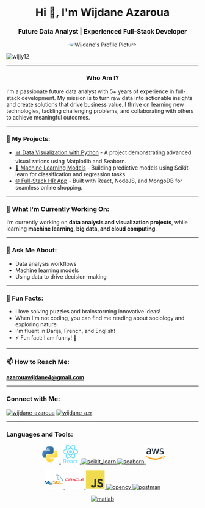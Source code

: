 <h1 align="center">Hi 👋, I'm Wijdane Azaroua</h1>
<h3 align="center">Future Data Analyst | Experienced Full-Stack Developer</h3>

<p align="center">
  <img src="https://miro.medium.com/v2/resize:fit:1200/1*DsIpnvUFCtKFEXCWLx3g5Q.gif" alt="Wijdane's Profile Picture" width="300" height="300" style="border-radius: 50%;">
</p>

<p align="left"> 
  <img src="https://komarev.com/ghpvc/?username=wijjy12&label=Profile%20views&color=0e75b6&style=flat" alt="wijjy12" /> 
</p>

---

<h3 align="center">Who Am I?</h3>
<p align="left">
I'm a passionate future data analyst with 5+ years of experience in full-stack development. My mission is to turn raw data into actionable insights and create solutions that drive business value. I thrive on learning new technologies, tackling challenging problems, and collaborating with others to achieve meaningful outcomes.
</p>

---

<h3 align="left">🚀 My Projects:</h3>
<ul>
  <li><a href="https://github.com/wijjy12/project-name">📊 Data Visualization with Python</a> - A project demonstrating advanced visualizations using Matplotlib and Seaborn.</li>
  <li><a href="https://github.com/wijjy12/project-name">🧠 Machine Learning Models</a> - Building predictive models using Scikit-learn for classification and regression tasks.</li>
  <li><a href="https://github.com/wijjy12/project-name">🌐 Full-Stack HR App</a> - Built with React, NodeJS, and MongoDB for seamless online shopping.</li>
</ul>

---

<h3 align="left">🔭 What I'm Currently Working On:</h3>
<p>
I’m currently working on <strong>data analysis and visualization projects</strong>, while learning <strong>machine learning, big data, and cloud computing</strong>.
</p>

---

<h3 align="left">💬 Ask Me About:</h3>
<ul>
  <li>Data analysis workflows</li>
  <li>Machine learning models</li>
  <li>Using data to drive decision-making</li>
</ul>

---

<h3 align="left">🌟 Fun Facts:</h3>
<ul>
  <li>I love solving puzzles and brainstorming innovative ideas!</li>
  <li>When I'm not coding, you can find me reading about sociology and exploring nature.</li>
  <li>I'm fluent in Darija, French, and English!</li>
  <li>⚡ Fun fact: I am funny! 💖</li>
</ul>

---

<h3 align="left">📫 How to Reach Me:</h3>
<p>
  <a href="mailto:azarouawijdane4@gmail.com"><strong>azarouawijdane4@gmail.com</strong></a>
</p>

---

<h3 align="left">Connect with Me:</h3>
<p align="left">
  <a href="https://linkedin.com/in/wijdane-azaroua" target="blank">
    <img align="center" src="https://raw.githubusercontent.com/rahuldkjain/github-profile-readme-generator/master/src/images/icons/Social/linked-in-alt.svg" alt="wijdane-azaroua" height="30" width="40" />
  </a>
  <a href="https://instagram.com/wijdane_azr" target="blank">
    <img align="center" src="https://raw.githubusercontent.com/rahuldkjain/github-profile-readme-generator/master/src/images/icons/Social/instagram.svg" alt="wijdane_azr" height="30" width="40" />
  </a>
</p>

---

<h3 align="left">Languages and Tools:</h3>
<p align="center">
  <a href="https://www.python.org" target="_blank" rel="noreferrer">
    <img src="https://raw.githubusercontent.com/devicons/devicon/master/icons/python/python-original.svg" alt="python" width="50" height="50" />
  </a>
  <a href="https://reactjs.org/" target="_blank" rel="noreferrer">
    <img src="https://raw.githubusercontent.com/devicons/devicon/master/icons/react/react-original-wordmark.svg" alt="react" width="50" height="50" />
  </a>
  <a href="https://scikit-learn.org/" target="_blank" rel="noreferrer">
    <img src="https://upload.wikimedia.org/wikipedia/commons/0/05/Scikit_learn_logo_small.svg" alt="scikit_learn" width="50" height="50" />
  </a>
  <a href="https://seaborn.pydata.org/" target="_blank" rel="noreferrer">
    <img src="https://seaborn.pydata.org/_images/logo-mark-lightbg.svg" alt="seaborn" width="50" height="50" />
  </a>
  <a href="https://aws.amazon.com" target="_blank" rel="noreferrer">
    <img src="https://raw.githubusercontent.com/devicons/devicon/master/icons/amazonwebservices/amazonwebservices-original-wordmark.svg" alt="aws" width="50" height="50" />
  </a>
</p>
<p align="center">
  <a href="https://www.mysql.com/" target="_blank" rel="noreferrer">
    <img src="https://raw.githubusercontent.com/devicons/devicon/master/icons/mysql/mysql-original-wordmark.svg" alt="mysql" width="50" height="50" />
  </a>
  <a href="https://www.oracle.com/" target="_blank" rel="noreferrer">
    <img src="https://raw.githubusercontent.com/devicons/devicon/master/icons/oracle/oracle-original.svg" alt="oracle" width="50" height="50" />
  </a>
  <a href="https://developer.mozilla.org/en-US/docs/Web/JavaScript" target="_blank" rel="noreferrer">
    <img src="https://raw.githubusercontent.com/devicons/devicon/master/icons/javascript/javascript-original.svg" alt="javascript" width="50" height="50" />
  </a>
  <a href="https://opencv.org/" target="_blank" rel="noreferrer">
    <img src="https://www.vectorlogo.zone/logos/opencv/opencv-icon.svg" alt="opencv" width="50" height="50" />
  </a>
  <a href="https://postman.com" target="_blank" rel="noreferrer">
    <img src="https://www.vectorlogo.zone/logos/getpostman/getpostman-icon.svg" alt="postman" width="50" height="50" />
  </a>
</p>
<p align="center">
  <a href="https://www.mathworks.com/" target="_blank" rel="noreferrer">
    <img src="https://upload.wikimedia.org/wikipedia/commons/2/21/Matlab_Logo.png" alt="matlab" width="50" height="50" />
  </a>
</p>
